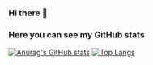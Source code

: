 ### Hi there 👋

### Here you can see my GitHub stats
[![Anurag's GitHub stats](https://github-readme-stats.vercel.app/api?username=gorkalertxundi)](https://github.com/anuraghazra/github-readme-stats)
[![Top Langs](https://github-readme-stats.vercel.app/api/top-langs/?username=gorkalertxundi&layout=compact)](https://github.com/anuraghazra/github-readme-stats)